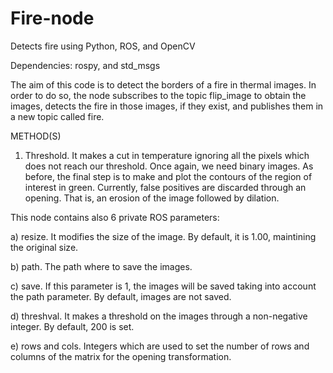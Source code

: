 # Fire-node
Detects fire using Python, ROS, and OpenCV

Dependencies: rospy, and std_msgs

The aim of this code is to detect the borders of a fire in thermal images. In order to do so, the node subscribes to the topic flip_image to obtain the images, detects the fire in those images, if they exist, and publishes them in a new topic called fire.

METHOD(S)

1) Threshold. It makes a cut in temperature ignoring all the pixels which does not reach our threshold. Once again, we need binary images. As before, the final step is to make and plot the contours of the region of interest in green. Currently, false positives are discarded through an opening. That is, an erosion of the image followed by dilation.

This node contains also 6 private ROS parameters:

a) resize. It modifies the size of the image. By default, it is 1.00, maintining the original size.

b) path. The path where to save the images.

c) save. If this parameter is 1, the images will be saved taking into account the path parameter. By default, images are not saved.

d) threshval. It makes a threshold on the images through a non-negative integer. By default, 200 is set.

e) rows and cols. Integers which are used to set the number of rows and columns of the matrix for the opening transformation.


